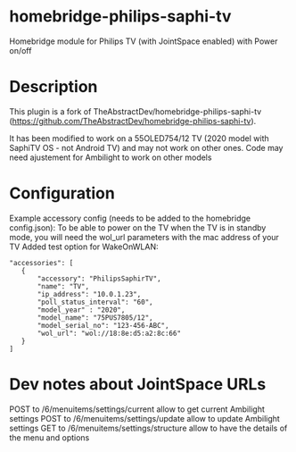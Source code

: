 # homebridge-philips-saphi-tv
Homebridge module for Philips TV (with JointSpace enabled) with Power on/off

# Description

This plugin is a fork of TheAbstractDev/homebridge-philips-saphi-tv (https://github.com/TheAbstractDev/homebridge-philips-saphi-tv).

It has been modified to work on a 55OLED754/12 TV (2020 model with SaphiTV OS - not Android TV) and may not work on other ones. Code may need ajustement for Ambilight to work on other models


# Configuration
 
Example accessory config (needs to be added to the homebridge config.json):
To be able to power on the TV when the TV is in standby mode, you will need the wol_url parameters with the mac address of your TV
Added test option for WakeOnWLAN:

 ```
"accessories": [
    {
        "accessory": "PhilipsSaphirTV",
        "name": "TV",
        "ip_address": "10.0.1.23",
        "poll_status_interval": "60",
        "model_year" : "2020",
        "model_name": "75PUS7805/12",
        "model_serial_no": "123-456-ABC",
        "wol_url": "wol://18:8e:d5:a2:8c:66"
    }
]
 ```

# Dev notes about JointSpace URLs

POST to /6/menuitems/settings/current allow to get current Ambilight settings
POST to /6/menuitems/settings/update allow to update Ambilight settings
GET to /6/menuitems/settings/structure allow to have the details of the menu and options

